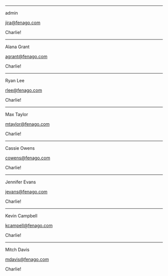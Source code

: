 ********************************

admin

jira@fenago.com

Charlie!


********************************

Alana Grant

agrant@fenago.com

Charlie!


********************************

Ryan Lee

rlee@fenago.com

Charlie!


********************************

Max Taylor

mtaylor@fenago.com

Charlie!


********************************

Cassie Owens

cowens@fenago.com

Charlie!


********************************

Jennifer Evans

jevans@fenago.com

Charlie!


********************************

Kevin Campbell

kcampell@fenago.com

Charlie!

********************************

Mitch Davis

mdavis@fenago.com

Charlie!





